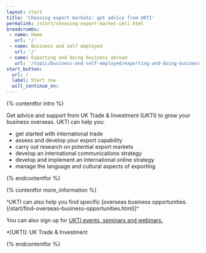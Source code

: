 ```yaml
---
layout: start
title: 'Choosing export markets: get advice from UKTI'
permalink: /start/choosing-export-market-ukti.html
breadcrumbs:
 - name: Home
   url: '/'
 - name: Business and self employed
   url: '/'
 - name: Exporting and doing business abroad
   url: '/topic/business-and-self-employed/exporting-and-doing-business-abroad.html'
start_button:
  url: /
  label: Start now
  will_continue_on:
---
```

{% contentfor intro %}

Get advice and support from UK Trade & Investment (UKTI) to grow your business overseas. UKTI can help you:

- get started with international trade
- assess and develop your export capability 
- carry out research on potential export markets
- develop an international communications strategy
- develop and implement an international online strategy
- manage the language and cultural aspects of exporting

{% endcontentfor %}

{% contentfor more_information %}

^UKTI can also help you find specific [overseas business opportunities.(/start/find-overseas-business-opportunities.html)]^

You can also sign up for [UKTI events, seminars and webinars.](https://www.events.ukti.gov.uk)

*[UKTI]: UK Trade & Investment

{% endcontentfor %}



